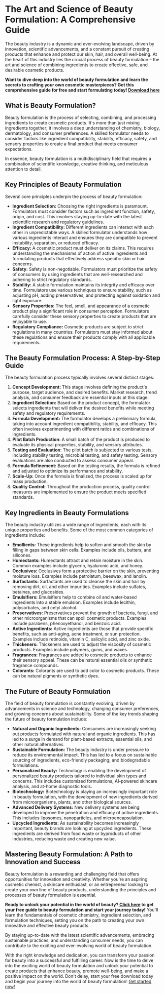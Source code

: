 # The Art and Science of Beauty Formulation: A Comprehensive Guide

The beauty industry is a dynamic and ever-evolving landscape, driven by innovation, scientific advancements, and a constant pursuit of creating products that enhance and protect our skin, hair, and overall well-being. At the heart of this industry lies the crucial process of beauty formulation – the art and science of combining ingredients to create effective, safe, and desirable cosmetic products.

**Want to dive deep into the world of beauty formulation and learn the secrets to crafting your own cosmetic masterpieces? Get this comprehensive guide for free and start formulating today! [Download here](https://udemywork.com/beauty-formulation)**

## What is Beauty Formulation?

Beauty formulation is the process of selecting, combining, and processing ingredients to create cosmetic products. It's more than just mixing ingredients together; it involves a deep understanding of chemistry, biology, dermatology, and consumer preferences. A skilled formulator needs to consider factors like ingredient compatibility, stability, efficacy, safety, and sensory properties to create a final product that meets consumer expectations.

In essence, beauty formulation is a multidisciplinary field that requires a combination of scientific knowledge, creative thinking, and meticulous attention to detail.

## Key Principles of Beauty Formulation

Several core principles underpin the process of beauty formulation:

*   **Ingredient Selection:** Choosing the right ingredients is paramount. Formulators must consider factors such as ingredient function, safety, origin, and cost. This involves staying up-to-date with the latest scientific research and regulatory guidelines.
*   **Ingredient Compatibility:** Different ingredients can interact with each other in unpredictable ways. A skilled formulator understands how various ingredients interact and ensures they are compatible to prevent instability, separation, or reduced efficacy.
*   **Efficacy:** A cosmetic product must deliver on its claims. This requires understanding the mechanisms of action of active ingredients and formulating products that effectively address specific skin or hair concerns.
*   **Safety:** Safety is non-negotiable. Formulators must prioritize the safety of consumers by using ingredients that are well-researched and adhering to strict regulatory standards.
*   **Stability:** A stable formulation maintains its integrity and efficacy over time. Formulators use various techniques to ensure stability, such as adjusting pH, adding preservatives, and protecting against oxidation and light exposure.
*   **Sensory Properties:** The feel, smell, and appearance of a cosmetic product play a significant role in consumer perception. Formulators carefully consider these sensory properties to create products that are enjoyable to use.
*   **Regulatory Compliance:** Cosmetic products are subject to strict regulations in many countries. Formulators must stay informed about these regulations and ensure their products comply with all applicable requirements.

## The Beauty Formulation Process: A Step-by-Step Guide

The beauty formulation process typically involves several distinct stages:

1.  **Concept Development:** This stage involves defining the product's purpose, target audience, and desired benefits. Market research, trend analysis, and consumer feedback are essential inputs at this stage.
2.  **Ingredient Selection:** Based on the product concept, the formulator selects ingredients that will deliver the desired benefits while meeting safety and regulatory requirements.
3.  **Formula Development:** The formulator develops a preliminary formula, taking into account ingredient compatibility, stability, and efficacy. This often involves experimenting with different ratios and combinations of ingredients.
4.  **Pilot Batch Production:** A small batch of the product is produced to evaluate its physical properties, stability, and sensory attributes.
5.  **Testing and Evaluation:** The pilot batch is subjected to various tests, including stability testing, microbial testing, and safety testing. Sensory evaluations are also conducted to assess consumer appeal.
6.  **Formula Refinement:** Based on the testing results, the formula is refined and adjusted to optimize its performance and stability.
7.  **Scale-Up:** Once the formula is finalized, the process is scaled up for mass production.
8.  **Quality Control:** Throughout the production process, quality control measures are implemented to ensure the product meets specified standards.

## Key Ingredients in Beauty Formulations

The beauty industry utilizes a wide range of ingredients, each with its unique properties and benefits. Some of the most common categories of ingredients include:

*   **Emollients:** These ingredients help to soften and smooth the skin by filling in gaps between skin cells. Examples include oils, butters, and silicones.
*   **Humectants:** Humectants attract and retain moisture in the skin. Common examples include glycerin, hyaluronic acid, and honey.
*   **Occlusives:** Occlusives form a protective barrier on the skin, preventing moisture loss. Examples include petrolatum, beeswax, and lanolin.
*   **Surfactants:** Surfactants are used to cleanse the skin and hair by removing dirt, oil, and other impurities. Examples include sulfates, betaines, and glucosides.
*   **Emulsifiers:** Emulsifiers help to combine oil and water-based ingredients into a stable emulsion. Examples include lecithin, polysorbates, and cetyl alcohol.
*   **Preservatives:** Preservatives prevent the growth of bacteria, fungi, and other microorganisms that can spoil cosmetic products. Examples include parabens, phenoxyethanol, and benzoic acid.
*   **Active Ingredients:** Active ingredients are those that provide specific benefits, such as anti-aging, acne treatment, or sun protection. Examples include retinoids, vitamin C, salicylic acid, and zinc oxide.
*   **Thickeners:** Thickeners are used to adjust the viscosity of cosmetic products. Examples include polymers, gums, and waxes.
*   **Fragrances:** Fragrances are added to cosmetic products to enhance their sensory appeal. These can be natural essential oils or synthetic fragrance compounds.
*   **Colorants:** Colorants are used to add color to cosmetic products. These can be natural pigments or synthetic dyes.

## The Future of Beauty Formulation

The field of beauty formulation is constantly evolving, driven by advancements in science and technology, changing consumer preferences, and growing concerns about sustainability. Some of the key trends shaping the future of beauty formulation include:

*   **Natural and Organic Ingredients:** Consumers are increasingly seeking out products formulated with natural and organic ingredients. This has led to a surge in demand for plant-based extracts, essential oils, and other natural alternatives.
*   **Sustainable Formulation:** The beauty industry is under pressure to reduce its environmental impact. This has led to a focus on sustainable sourcing of ingredients, eco-friendly packaging, and biodegradable formulations.
*   **Personalized Beauty:** Technology is enabling the development of personalized beauty products tailored to individual skin types and concerns. This includes customized formulations, AI-powered skincare analysis, and at-home diagnostic tools.
*   **Biotechnology:** Biotechnology is playing an increasingly important role in beauty formulation, with the development of new ingredients derived from microorganisms, plants, and other biological sources.
*   **Advanced Delivery Systems:** New delivery systems are being developed to improve the penetration and efficacy of active ingredients. This includes liposomes, nanoparticles, and microencapsulation.
*   **Upcycled Ingredients:** As sustainability becomes increasingly important, beauty brands are looking at upcycled ingredients. These ingredients are derived from food waste or byproducts of other industries, reducing waste and creating new value.

## Mastering Beauty Formulation: A Path to Innovation and Success

Beauty formulation is a rewarding and challenging field that offers opportunities for innovation and creativity. Whether you're an aspiring cosmetic chemist, a skincare enthusiast, or an entrepreneur looking to create your own line of beauty products, understanding the principles and processes of beauty formulation is essential.

**Ready to unlock your potential in the world of beauty? [Click here](https://udemywork.com/beauty-formulation) to get your free guide to beauty formulation and start your journey today!** You'll learn the fundamentals of cosmetic chemistry, ingredient selection, and formulation techniques, setting you on the path to creating your own innovative and effective beauty products.

By staying up-to-date with the latest scientific advancements, embracing sustainable practices, and understanding consumer needs, you can contribute to the exciting and ever-evolving world of beauty formulation.

With the right knowledge and dedication, you can transform your passion for beauty into a successful and fulfilling career. Now is the time to delve into the exciting world of beauty formulation and unlock your potential to create products that enhance beauty, promote well-being, and make a positive impact on the world. Don't delay, start your free download today and begin your journey into the world of beauty formulation! [Get started now!](https://udemywork.com/beauty-formulation)
